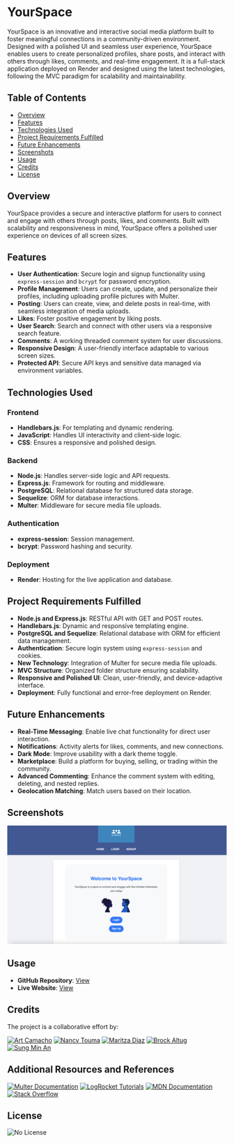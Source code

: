 # YourSpace

YourSpace is an innovative and interactive social media platform built to foster meaningful connections in a community-driven environment. Designed with a polished UI and seamless user experience, YourSpace enables users to create personalized profiles, share posts, and interact with others through likes, comments, and real-time engagement. It is a full-stack application deployed on Render and designed using the latest technologies, following the MVC paradigm for scalability and maintainability.

## Table of Contents

- [Overview](#overview)
- [Features](#features)
- [Technologies Used](#technologies-used)
- [Project Requirements Fulfilled](#project-requirements-fulfilled)
- [Future Enhancements](#future-enhancements)
- [Screenshots](#screenshots)
- [Usage](#usage)
- [Credits](#credits)
- [License](#license)

## Overview

YourSpace provides a secure and interactive platform for users to connect and engage with others through posts, likes, and comments. Built with scalability and responsiveness in mind, YourSpace offers a polished user experience on devices of all screen sizes.

## Features

- **User Authentication**: Secure login and signup functionality using `express-session` and `bcrypt` for password encryption.
- **Profile Management**: Users can create, update, and personalize their profiles, including uploading profile pictures with Multer.
- **Posting**: Users can create, view, and delete posts in real-time, with seamless integration of media uploads.
- **Likes**: Foster positive engagement by liking posts.
- **User Search**: Search and connect with other users via a responsive search feature.
- **Comments**: A working threaded comment system for user discussions.
- **Responsive Design**: A user-friendly interface adaptable to various screen sizes.
- **Protected API**: Secure API keys and sensitive data managed via environment variables.

## Technologies Used

### Frontend

- **Handlebars.js**: For templating and dynamic rendering.
- **JavaScript**: Handles UI interactivity and client-side logic.
- **CSS**: Ensures a responsive and polished design.

### Backend

- **Node.js**: Handles server-side logic and API requests.
- **Express.js**: Framework for routing and middleware.
- **PostgreSQL**: Relational database for structured data storage.
- **Sequelize**: ORM for database interactions.
- **Multer**: Middleware for secure media file uploads.

### Authentication

- **express-session**: Session management.
- **bcrypt**: Password hashing and security.

### Deployment

- **Render**: Hosting for the live application and database.

## Project Requirements Fulfilled

- **Node.js and Express.js**: RESTful API with GET and POST routes.
- **Handlebars.js**: Dynamic and responsive templating engine.
- **PostgreSQL and Sequelize**: Relational database with ORM for efficient data management.
- **Authentication**: Secure login system using `express-session` and cookies.
- **New Technology**: Integration of Multer for secure media file uploads.
- **MVC Structure**: Organized folder structure ensuring scalability.
- **Responsive and Polished UI**: Clean, user-friendly, and device-adaptive interface.
- **Deployment**: Fully functional and error-free deployment on Render.

## Future Enhancements

- **Real-Time Messaging**: Enable live chat functionality for direct user interaction.
- **Notifications**: Activity alerts for likes, comments, and new connections.
- **Dark Mode**: Improve usability with a dark theme toggle.
- **Marketplace**: Build a platform for buying, selling, or trading within the community.
- **Advanced Commenting**: Enhance the comment system with editing, deleting, and nested replies.
- **Geolocation Matching**: Match users based on their location.

## Screenshots

![YourSpace Screenshot](./public/images/demoSS.png)

## Usage

- **GitHub Repository**: [View](https://github.com/san1718/project2)
- **Live Website**: [View](https://yourspace-4rjs.onrender.com)

## Credits

The project is a collaborative effort by:

[![Art Camacho](https://img.shields.io/badge/Art%20Camacho-Visit%20GitHub-green?logo=github)](https://github.com/ArtCamacho)
[![Nancy Touma](https://img.shields.io/badge/Nancy%20Touma-Visit%20GitHub-green?logo=github)](https://github.com/ntouma513)
[![Maritza Diaz](https://img.shields.io/badge/Maritza%20Diaz-Visit%20GitHub-green?logo=github)](https://github.com/maritzadiaz77)
[![Brock Altug](https://img.shields.io/badge/Brock%20Altug-Visit%20GitHub-green?logo=github)](https://github.com/BrockAltug)
[![Sung Min An](https://img.shields.io/badge/Sung%20Min%20An-Visit%20GitHub-green?logo=github)](https://github.com/san1718)

## Additional Resources and References

[![Multer Documentation](https://img.shields.io/badge/Multer-Documentation-blue)](https://expressjs.com/en/resources/middleware/multer.html)
[![LogRocket Tutorials](https://img.shields.io/badge/LogRocket-Tutorials-blue)](https://blog.logrocket.com)
[![MDN Documentation](https://img.shields.io/badge/MDN-Documentation-blue)](https://developer.mozilla.org)
[![Stack Overflow](https://img.shields.io/badge/Stack%20Overflow-Resource-blue)](https://stackoverflow.com)

## License

![No License](https://img.shields.io/badge/license-none-red)